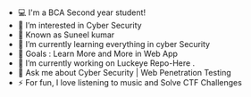 - 💻 I'm a BCA Second year student!
- 👀 I’m interested in Cyber Security
- 🧍 Known as Suneel kumar
- 📖 I’m currently learning everything in cyber Security
- 🥅 Goals : Learn More and More in Web App
- 🔭 I’m currently working on Luckeye Repo-Here .
- 💬 Ask me about Cyber Security | Web Penetration Testing
- ⚡ For fun, I love listening to music and Solve CTF Challenges

